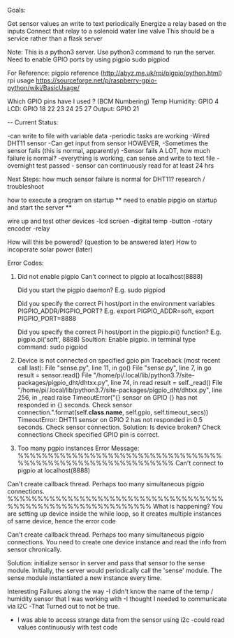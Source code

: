 Goals:

Get sensor values an write to text periodically
Energize a relay based on the inputs
Connect that relay to a solenoid water line valve
This should be a service rather than a flask server


Note:
This is a python3 server. Use python3 command to run the server.
Need to enable GPIO ports by using pigpio
sudo pigpiod



For Reference:
pigpio reference (http://abyz.me.uk/rpi/pigpio/python.html)
rpi usage   https://sourceforge.net/p/raspberry-gpio-python/wiki/BasicUsage/

Which GPIO pins have I used ? (BCM Numbering)
Temp Humidity: 
GPIO 4
LCD:
GPIO 18 22 23 24 25 27
Output:
GPIO 21 

--
Current Status:

-can write to file with variable data
-periodic tasks are working
-Wired DHT11 sensor
-Can get input from sensor HOWEVER,
-Sometimes the sensor fails (this is normal, apparently)
-Sensor fails A LOT, how much failure is normal?
-everything is working, can sense and write to text file
-overnight test passed - sensor can continuously read for at least 24 hrs



Next Steps:
how much sensor failure is normal for DHT11? research / troubleshoot

how to execute a program on startup
** need to enable pipgio on startup and start the server **

wire up and test other devices
-lcd screen
-digital temp
-button
-rotary encoder 
-relay

How will this be powered? (question to be answered later)
How to incoperate solar power (later)



Error Codes:

1. Did not enable pigpio 
	Can't connect to pigpio at localhost(8888)

	Did you start the pigpio daemon? E.g. sudo pigpiod

	Did you specify the correct Pi host/port in the environment
	variables PIGPIO_ADDR/PIGPIO_PORT?
	E.g. export PIGPIO_ADDR=soft, export PIGPIO_PORT=8888

	Did you specify the correct Pi host/port in the
	pigpio.pi() function? E.g. pigpio.pi('soft', 8888)
Soultion:
Enable pigpio. in terminal type command:
sudo pigpiod

2. Device is not connected on specified gpio pin
	Traceback (most recent call last):
	  File "sense.py", line 11, in <module>
		go()
	  File "sense.py", line 7, in go
		result = sensor.read()
	  File "/home/pi/.local/lib/python3.7/site-packages/pigpio_dht/dhtxx.py", line 74, in read
		result = self._read()
	  File "/home/pi/.local/lib/python3.7/site-packages/pigpio_dht/dhtxx.py", line 256, in _read
		raise TimeoutError("{} sensor on GPIO {} has not responded in {} seconds. Check sensor connection.".format(self.__class__.__name__, self.gpio, self.timeout_secs))
	TimeoutError: DHT11 sensor on GPIO 2 has not responded in 0.5 seconds. Check sensor connection.
Solution:
Is device broken?
Check connections
Check specified GPIO pin is correct. 

3. Too many pgpio instances 
Error Message:
%%%%%%%%%%%%%%%%%%%%%%%%%%%%%%%%%%%%%%%%%%%%%%%%%%%%%%%%%%%%
Can't connect to pigpio at localhost(8888)

Can't create callback thread.
Perhaps too many simultaneous pigpio connections.
%%%%%%%%%%%%%%%%%%%%%%%%%%%%%%%%%%%%%%%%%%%%%%%%%%%%%%%%%%%%
What is happening?
You are setting up device inside the while loop, so it creates multiple instances 
of same device, hence the error code

Can't create callback thread.
Perhaps too many simultaneous pigpio connections.
You need to create one device instance and read the info from sensor chronically. 

Solution:
initialize sensor in server and pass that sensor to the sense module. 
Initially, the server would periodically call the 'sense' module.
The sense module instantiated a new instance every time. 


Interesting Failures along the way
-I didn't know the name of the temp / humidity sensor that I was working with
-I thought I needed to communicate via I2C
-That Turned out to not be true.
- I was able to access strange data from the sensor using i2c
-could read values continuously with test code

